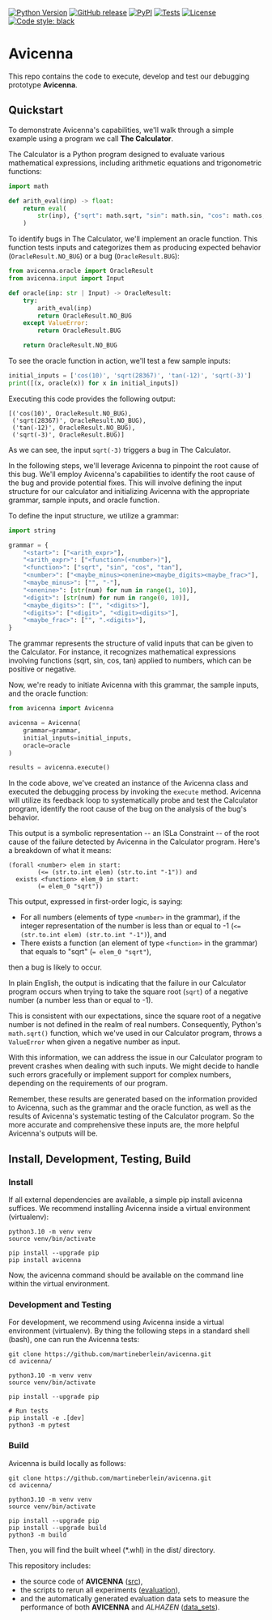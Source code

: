 [![Python Version](https://img.shields.io/pypi/pyversions/avicenna)](https://pypi.org/project/avicenna/)
[![GitHub release](https://img.shields.io/github/v/release/martineberlein/avicenna)](https://github.com/martineberlein/avicenna/releases)
[![PyPI](https://img.shields.io/pypi/v/avicenna)](https://pypi.org/project/avicenna/)
[![Tests](https://github.com/martineberlein/avicenna/actions/workflows/test_avicenna.yml/badge.svg)](https://github.com/martineberlein/avicenna/actions/workflows/test_avicenna.yml)
[![License](https://img.shields.io/github/license/Naereen/StrapDown.js.svg)](https://github.com/Naereen/StrapDown.js/blob/master/LICENSE)[![Code style: black](https://img.shields.io/badge/code%20style-black-000000.svg)](https://github.com/psf/black)
&nbsp;

# Avicenna

This repo contains the code to execute, develop and test our debugging prototype **Avicenna**.

## Quickstart

To demonstrate Avicenna's capabilities, we'll walk through a simple example using a program we call **The Calculator**. 

The Calculator is a Python program designed to evaluate various mathematical expressions, including arithmetic equations and trigonometric functions:

```python
import math

def arith_eval(inp) -> float:
    return eval(
        str(inp), {"sqrt": math.sqrt, "sin": math.sin, "cos": math.cos, "tan": math.tan}
    )
```

To identify bugs in The Calculator, we'll implement an oracle function. This function tests inputs and categorizes them as producing expected behavior (`OracleResult.NO_BUG`) or a bug (`OracleResult.BUG`):

```python 
from avicenna.oracle import OracleResult
from avicenna.input import Input

def oracle(inp: str | Input) -> OracleResult:
    try:
        arith_eval(inp)
        return OracleResult.NO_BUG
    except ValueError:
        return OracleResult.BUG

    return OracleResult.NO_BUG
``` 

To see the oracle function in action, we'll test a few sample inputs:

```python
initial_inputs = ['cos(10)', 'sqrt(28367)', 'tan(-12)', 'sqrt(-3)']
print([(x, oracle(x)) for x in initial_inputs])
```

Executing this code provides the following output:

```
[('cos(10)', OracleResult.NO_BUG),
 ('sqrt(28367)', OracleResult.NO_BUG),
 ('tan(-12)', OracleResult.NO_BUG),
 ('sqrt(-3)', OracleResult.BUG)]
```

As we can see, the input `sqrt(-3)` triggers a bug in The Calculator. 

In the following steps, we'll leverage Avicenna to pinpoint the root cause of this bug.
We'll employ Avicenna's capabilities to identify the root cause of the bug and provide potential fixes.
This will involve defining the input structure for our calculator and initializing Avicenna with the appropriate grammar, sample inputs, and oracle function.

To define the input structure, we utilize a grammar:

```python
import string

grammar = {
    "<start>": ["<arith_expr>"],
    "<arith_expr>": ["<function>(<number>)"],
    "<function>": ["sqrt", "sin", "cos", "tan"],
    "<number>": ["<maybe_minus><onenine><maybe_digits><maybe_frac>"],
    "<maybe_minus>": ["", "-"],
    "<onenine>": [str(num) for num in range(1, 10)],
    "<digit>": [str(num) for num in range(0, 10)],
    "<maybe_digits>": ["", "<digits>"],
    "<digits>": ["<digit>", "<digit><digits>"],
    "<maybe_frac>": ["", ".<digits>"],
}
```
The grammar represents the structure of valid inputs that can be given to the Calculator.
For instance, it recognizes mathematical expressions involving functions (sqrt, sin, cos, tan) applied to numbers, which can be positive or negative.

Now, we're ready to initiate Avicenna with this grammar, the sample inputs, and the oracle function:

```python
from avicenna import Avicenna

avicenna = Avicenna(
    grammar=grammar,
    initial_inputs=initial_inputs,
    oracle=oracle
)

results = avicenna.execute()
```
In the code above, we've created an instance of the Avicenna class and executed the debugging process by invoking the `execute` method.
Avicenna will utilize its feedback loop to systematically probe and test the Calculator program, identify the root cause of the bug on the analysis of the bug's behavior.

This output is a symbolic representation -- an ISLa Constraint -- of the root cause of the failure detected by Avicenna in the Calculator program. Here's a breakdown of what it means:

```
(forall <number> elem in start:
        (<= (str.to.int elem) (str.to.int "-1")) and
  exists <function> elem_0 in start:
        (= elem_0 "sqrt"))
```

This output, expressed in first-order logic, is saying:

- For all numbers (elements of type `<number>` in the grammar), if the integer representation of the number is less than or equal to -1 (`<= (str.to.int elem) (str.to.int "-1")`), and
- There exists a function (an element of type `<function>` in the grammar) that equals to "sqrt" (`= elem_0 "sqrt"`),

then a bug is likely to occur.

In plain English, the output is indicating that the failure in our Calculator program occurs when trying to take the square root (`sqrt`) of a negative number (a number less than or equal to -1). 

This is consistent with our expectations, since the square root of a negative number is not defined in the realm of real numbers. Consequently, Python's `math.sqrt()` function, which we've used in our Calculator program, throws a `ValueError` when given a negative number as input.

With this information, we can address the issue in our Calculator program to prevent crashes when dealing with such inputs. We might decide to handle such errors gracefully or implement support for complex numbers, depending on the requirements of our program.

Remember, these results are generated based on the information provided to Avicenna, such as the grammar and the oracle function, as well as the results of Avicenna's systematic testing of the Calculator program. So the more accurate and comprehensive these inputs are, the more helpful Avicenna's outputs will be.

## Install, Development, Testing, Build

### Install
If all external dependencies are available, a simple pip install avicenna suffices.
We recommend installing Avicenna inside a virtual environment (virtualenv):

```
python3.10 -m venv venv
source venv/bin/activate

pip install --upgrade pip
pip install avicenna
```

Now, the avicenna command should be available on the command line within the virtual environment.

### Development and Testing

For development, we recommend using Avicenna inside a virtual environment (virtualenv).
By thing the following steps in a standard shell (bash), one can run the Avicenna tests:

```
git clone https://github.com/martineberlein/avicenna.git
cd avicenna/

python3.10 -m venv venv
source venv/bin/activate

pip install --upgrade pip

# Run tests
pip install -e .[dev]
python3 -m pytest
```

### Build

Avicenna is build locally as follows:

```
git clone https://github.com/martineberlein/avicenna.git
cd avicenna/

python3.10 -m venv venv
source venv/bin/activate

pip install --upgrade pip
pip install --upgrade build
python3 -m build
```

Then, you will find the built wheel (*.whl) in the dist/ directory.

This repository includes: 
* the source code of **AVICENNA** ([src](./src)),
* the scripts to rerun all experiments ([evaluation](./evaluation)),
* and the automatically generated evaluation data sets to measure the performance of both **AVICENNA** and _ALHAZEN_ ([data_sets](resources/evaluation_data_sets)).

